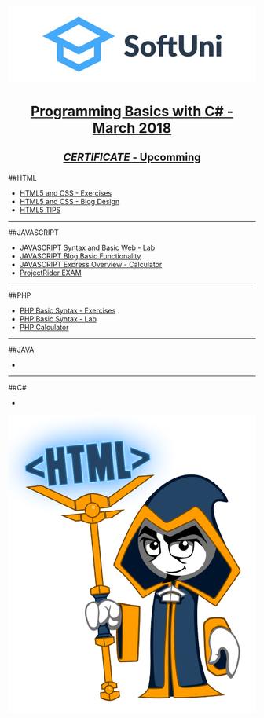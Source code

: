 <p align="center"><img src="https://github.com/blazarow09/ProgrammingBasicsWithCsharp/blob/master/img/logo.png"  /></p>

# <a href="https://softuni.bg/trainings/1896/programming-basics-with-csharp-march-2018/open#lesson-7992"><p align="center">Programming Basics with C# - March 2018<p></a>

## <p align="center"> <a href="" > *CERTIFICATE* - Upcomming </a> </p>

##HTML
* <a href="" > HTML5 and CSS - Exercises </a>
* <a href="" > HTML5 and CSS - Blog Design </a>
* <a href="" > HTML5 TIPS </a>
-------------------------------------------------------------------
##JAVASCRIPT
* <a href="" > JAVASCRIPT Syntax and Basic Web - Lab</a>
* <a href="" > JAVASCRIPT Blog Basic Functionality </a>
* <a href="" > JAVASCRIPT Express Overview - Calculator </a>
* <a href="" > ProjectRider EXAM</a>
-------------------------------------------------------------------
##PHP
* <a href="" > PHP Basic Syntax - Exercises</a>
* <a href="" > PHP Basic Syntax - Lab</a>
* <a href="" > PHP Calculator </a>
-------------------------------------------------------------------
##JAVA
* <a href="" > </a>
-------------------------------------------------------------------
##C#
* <a href="" > </a>

<p align="center"><img src="https://github.com/blazarow09/ProgrammingBasicsWithCsharp/blob/master/img/code-wizard-html.png" /></p>

